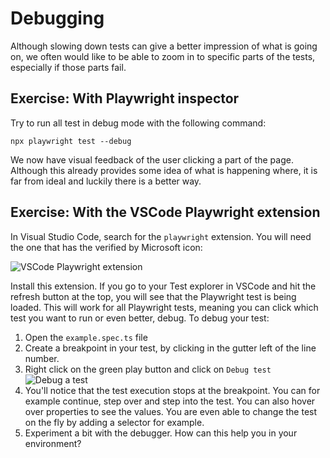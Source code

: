 # Debugging

Although slowing down tests can give a better impression of what is going on, we often would like to be able to zoom in to specific parts of the tests, especially if those parts fail.

## Exercise: With Playwright inspector

Try to run all test in debug mode with the following command:

`npx playwright test --debug`

We now have visual feedback of the user clicking a part of the page.
Although this already provides some idea of what is happening where, it is far from ideal and luckily there is a better way.

## Exercise: With the VSCode Playwright extension

In Visual Studio Code, search for the `playwright` extension. You will need the one that has the verified by Microsoft icon:

![VSCode Playwright extension](./images/VSCode_playwright_extension.png)

Install this extension.
If you go to your Test explorer in VSCode and hit the refresh button at the top, you will see that the Playwright test is being loaded. This will work for all Playwright tests, meaning you can click which test you want to run or even better, debug.
To debug your test: 

1. Open the `example.spec.ts` file
2. Create a breakpoint in your test, by clicking in the gutter left of the line number.
3. Right click on the green play button and click on `Debug test`
    ![Debug a test](./images/Debug_test.png)
4. You'll notice that the test execution stops at the breakpoint. You can for example continue, step over and step into the test. You can also hover over properties to see the values. You are even able to change the test on the fly by adding a selector for example.
5. Experiment a bit with the debugger. How can this help you in your environment?